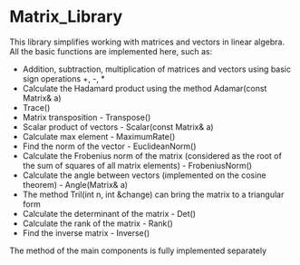 # Matrix_Library

This library simplifies working with matrices and vectors in linear algebra. All the basic functions are implemented here, such as:

* Addition, subtraction, multiplication of matrices and vectors using basic sign operations +, -, *
* Calculate the Hadamard product using the method Adamar(const Matrix& a)
* Trace() 
* Matrix transposition - Transpose()
* Scalar product of vectors - Scalar(const Matrix& a)
* Calculate max element - MaximumRate()
* Find the norm of the vector - EuclideanNorm()
* Calculate the Frobenius norm of the matrix (considered as the root of the sum of squares of all matrix elements) - FrobeniusNorm()
* Calculate the angle between vectors (implemented on the cosine theorem) - Angle(Matrix& a)
* The method Tril(int n, int &change) can bring the matrix to a triangular form
* Calculate the determinant of the matrix - Det()
* Calculate the rank of the matrix - Rank()
* Find the inverse matrix - Inverse()

The method of the main components is fully implemented separately
